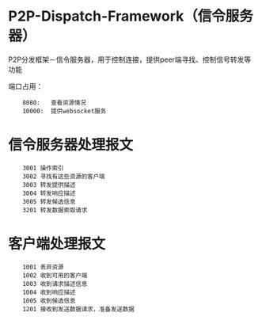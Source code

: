 # P2P-Dispatch-Framework（信令服务器）
P2P分发框架－信令服务器，用于控制连接，提供peer端寻找、控制信号转发等功能

端口占用：

        8080:   查看资源情况
        10000:  提供websocket服务


# 信令服务器处理报文

        3001 操作索引
        3002 寻找有这些资源的客户端
        3003 转发提供描述
        3004 转发响应描述
        3005 转发候选信息
        3201 转发数据索取请求

# 客户端处理报文

        1001 丢弃资源
        1002 收到可用的客户端
        1003 收到请求描述信息
        1004 收到响应描述
        1005 收到候选信息
        1201 接收到发送数据请求，准备发送数据